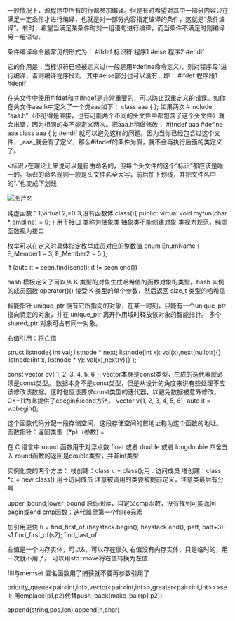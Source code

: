 一般情况下，源程序中所有的行都参加编译。但是有时希望对其中一部分内容只在满足一定条件才进行编译，也就是对一部分内容指定编译的条件，这就是“条件编译”。有时，希望当满足某条件时对一组语句进行编译，而当条件不满足时则编译另一组语句。

条件编译命令最常见的形式为：
 #ifdef 标识符
程序1
 #else
程序2
 #endif

它的作用是：当标识符已经被定义过(一般是用#define命令定义)，则对程序段1进行编译，否则编译程序段2。
其中#else部分也可以没有，即：
 #ifdef
程序段1
 #denif

在头文件中使用#ifdef和＃ifndef是非常重要的，可以防止双重定义的错误。如你在头文件aaa.h中定义了一个类aaa如下：
class aaa
{
};
如果两次＃include “aaa.h”（不见得是直接，也有可能两个不同的头文件中都包含了这个头文件）就会出错，因为相同的类不能定义两次。把aaa.h稍做修改：
 #ifndef aaa
 #define aaa
class aaa
{
};
 #endif
就可以避免这样的问题。因为当你已经包含过这个文件，_aaa_就会有了定义，那么#ifndef的条件为假，就不会再执行后面的类定义了。

<标识>在理论上来说可以是自由命名的，但每个头文件的这个“标识”都应该是唯一的。标识的命名规则一般是头文件名全大写，前后加下划线，并把文件名中的“.”也变成下划线

   ![图片名](图片文件路径)

纯虚函数：1,virtual 2,=0 3,没有函数体 
class(){
public:
    virtual void myfun(char * cmdline) = 0;
}
用于接口    类称为抽象类   抽象类不能创建对象
类视为规范，纯虚函数视为接口

枚举可以在定义时具体指定枚举成员对应的整数值
enum EnumName
{
E_Member1 = 3,
E_Member2 = 5
};

if (auto it = seen.find(serial); it != seen.end())

hash<K> 模板定义了可以从 K 类型的对象生成哈希值的函数对象的类型。hash<K> 实例的成员函数  operator()() 接受 K 类型的单个参数，然后返回 size_t 类型的哈希值

智能指针 
unique_ptr 拥有它所指向的对象，在某一时刻，只能有一个unique_ptr指向特定的对象，并在 unique_ptr 离开作用域时释放该对象的智能指针。
多个 shared_ptr 对象可占有同一对象。

右值引用：将亡值

struct listnode{
    int val;
    listnode * next;
    listnode(int x): val(x),next(nullptr){}
    listnode(int x, listnode * y): val(x),next(y){}
};

const vector<int> cv{ 1, 2, 3, 4, 5, 6 };
vector本身是const类型，生成的迭代器就必须是const类型。
数据本身不是const类型，但是从设计的角度来讲有些处理不应该修改该数据。这时也应该要求const类型的迭代器，以避免数据被意外修改。
C++11为此提供了cbegin和cend方法。
vector v{1, 2, 3, 4, 5, 6};
auto it = v.cbegin();

这个函数代码分配一段存储空间，这段存储空间的首地址称为这个函数的地址。
函数指针：返回类型（*p）(参数) = 

在 C 语言中 round 函数用于对浮点数 float 或者 double 或者 longdouble 四舍五入
round函数的返回是double类型，并非int类型

实例化类的两个方法：
栈创建：class c = class();用 . 访问成员
堆创建：class *c = new class() 用->访问成员
注意被调用的类要被提前定义，注意类最后有分号

upper_bound,lower_bound 原码阅读，自定义cmp函数，没有找到可能返回begin或end
cmp函数：迭代器里第一个false元素

加引用更快
ti = find_first_of (haystack.begin(), haystack.end(), patt, patt+3);
s1.find_first_of(s2); find_last_of

左值是一个内存实体，可以&，可以存在很久
右值没有内存实体，只是临时的，用一次就不用了。
可以用std::move将右值转换为左值

fill与memset
匿名函数用了捕获就不要再参数引用了

priority_queue<pair<int,int>,vector<pair<int,int>>,greater<pair<int,int>>>sell;
用emplace(p1,p2)代替push_back(make_pair(p1,p2))

append(string,pos,len)    append(n,char)